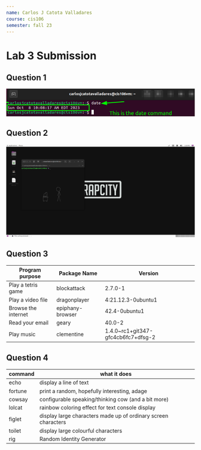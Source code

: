 ```yaml
---
name: Carlos J Catota Valladares
course: cis106
semester: fall 23
---
```


# Lab 3 Submission

## Question 1
![q1.1](q1.1.png)

## Question 2
![q2.1](q2.1.png)
## Question 3

| Program purpose     | Package Name     | Version                            |
| ------------------- | ---------------- | ---------------------------------- |
| Play a tetris game  | blockattack      | 2.7.0-1                            |
| Play a video file   | dragonplayer     | 4:21.12.3-0ubuntu1                 |
| Browse the internet | epiphany-browser | 42.4-0ubuntu1                      |
| Read your email     | geary            | 40.0-2                             |
| Play music          | clementine       | 1.4.0~rc1+git347-gfc4cb6fc7+dfsg-2 |


## Question 4
| command | what it does                                                   |
| ------- | -------------------------------------------------------------- |
| echo    | display a line of text                                        |
| fortune | print a random, hopefully interesting, adage                   |
| cowsay  | configurable speaking/thinking cow (and a bit more)            |
| lolcat  | rainbow coloring effect for text console display               |
| figlet  | display large characters made up of ordinary screen characters |
| toilet  | display large colourful characters                             |
| rig     | Random Identity Generator                                      |
